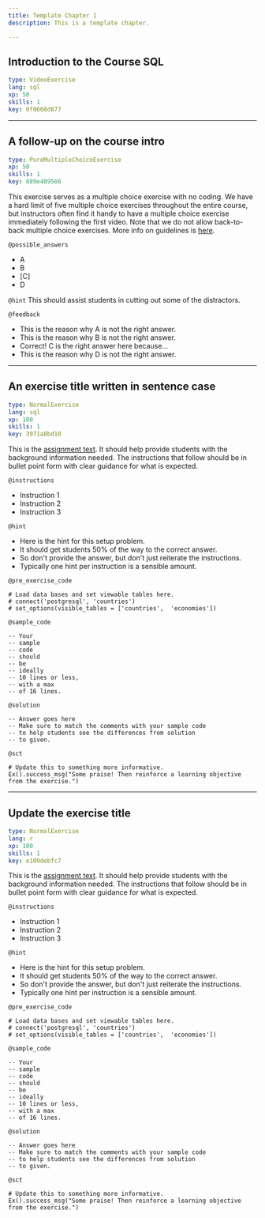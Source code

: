 ```yaml
---
title: Template Chapter 1
description: This is a template chapter.

---
```

## Introduction to the Course SQL

```yaml
type: VideoExercise
lang: sql
xp: 50
skills: 1
key: 0f0660d877
```

---
## A follow-up on the course intro

```yaml
type: PureMultipleChoiceExercise
xp: 50
skills: 1
key: 889e409566
```

This exercise serves as a multiple choice exercise with no coding. We have a hard
limit of five multiple choice exercises throughout the entire course, but instructors
often find it handy to have a multiple choice exercise immediately following
the first video. Note that we do not allow back-to-back multiple choice exercises.
More info on guidelines is [here](https://authoring.datacamp.com/courses/guidelines/content.html).

`@possible_answers`
- A
- B
- [C]
- D

`@hint`
This should assist students in cutting out some of the distractors.

`@feedback`
- This is the reason why A is not the right answer.
- This is the reason why B is not the right answer.
- Correct! C is the right answer here because...
- This is the reason why D is not the right answer.

---
## An exercise title written in sentence case

```yaml
type: NormalExercise
lang: sql
xp: 100
skills: 1
key: 3971a8bd10
```

This is the [assignment text](http://authoring.datacamp.com/courses/exercises/normal-exercises/assignment-text.html). 
It should help provide students with the background information needed. 
The instructions that follow should be in bullet point form with clear guidance 
for what is expected.

`@instructions`
- Instruction 1
- Instruction 2
- Instruction 3

`@hint`
- Here is the hint for this setup problem. 
- It should get students 50% of the way to the correct answer.
- So don't provide the answer, but don't just reiterate the instructions.
- Typically one hint per instruction is a sensible amount.

`@pre_exercise_code`

```{python}
# Load data bases and set viewable tables here.
# connect('postgresql', 'countries')
# set_options(visible_tables = ['countries',  'economies'])
```

`@sample_code`

```{sql}
-- Your
-- sample
-- code
-- should
-- be
-- ideally
-- 10 lines or less,
-- with a max
-- of 16 lines.
```

`@solution`

```{sql}
-- Answer goes here
-- Make sure to match the comments with your sample code
-- to help students see the differences from solution
-- to given.
```

`@sct`

```{python}
# Update this to something more informative.
Ex().success_msg("Some praise! Then reinforce a learning objective from the exercise.")
```

---
## Update the exercise title

```yaml
type: NormalExercise
lang: r
xp: 100
skills: 1
key: e109debfc7
```

This is the [assignment text](http://authoring.datacamp.com/courses/exercises/normal-exercises/assignment-text.html). 
It should help provide students with the background information needed. 
The instructions that follow should be in bullet point form with clear guidance 
for what is expected.

`@instructions`
- Instruction 1
- Instruction 2
- Instruction 3

`@hint`
- Here is the hint for this setup problem. 
- It should get students 50% of the way to the correct answer.
- So don't provide the answer, but don't just reiterate the instructions.
- Typically one hint per instruction is a sensible amount.

`@pre_exercise_code`

```{python}
# Load data bases and set viewable tables here.
# connect('postgresql', 'countries')
# set_options(visible_tables = ['countries',  'economies'])
```

`@sample_code`

```{sql}
-- Your
-- sample
-- code
-- should
-- be
-- ideally
-- 10 lines or less,
-- with a max
-- of 16 lines.
```

`@solution`

```{sql}
-- Answer goes here
-- Make sure to match the comments with your sample code
-- to help students see the differences from solution
-- to given.
```

`@sct`

```{python}
# Update this to something more informative.
Ex().success_msg("Some praise! Then reinforce a learning objective from the exercise.")
```

